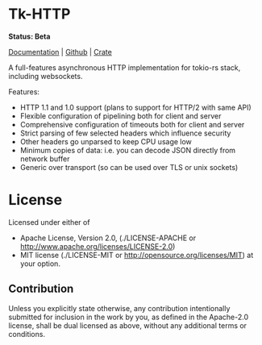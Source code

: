 Tk-HTTP
=======

**Status: Beta**

[Documentation](https://docs.rs/tk-http) |
[Github](https://github.com/swindon-rs/tk-http) |
[Crate](https://crates.io/crates/tk-http)

A full-features asynchronous HTTP implementation for tokio-rs stack, including
websockets.

Features:

* HTTP 1.1 and 1.0 support (plans to support for HTTP/2 with same API)
* Flexible configuration of pipelining both for client and server
* Comprehensive configuration of timeouts both for client and server
* Strict parsing of few selected headers which influence security
* Other headers go unparsed to keep CPU usage low
* Minimum copies of data: i.e. you can decode JSON directly from network buffer
* Generic over transport (so can be used over TLS or unix sockets)


License
=======

Licensed under either of

* Apache License, Version 2.0,
  (./LICENSE-APACHE or http://www.apache.org/licenses/LICENSE-2.0)
* MIT license (./LICENSE-MIT or http://opensource.org/licenses/MIT)
  at your option.

Contribution
------------

Unless you explicitly state otherwise, any contribution intentionally
submitted for inclusion in the work by you, as defined in the Apache-2.0
license, shall be dual licensed as above, without any additional terms or
conditions.


